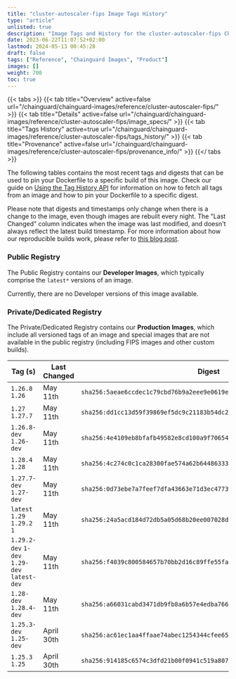 ```yaml
---
title: "cluster-autoscaler-fips Image Tags History"
type: "article"
unlisted: true
description: "Image Tags and History for the cluster-autoscaler-fips Chainguard Image"
date: 2023-06-22T11:07:52+02:00
lastmod: 2024-05-13 00:45:28
draft: false
tags: ["Reference", "Chainguard Images", "Product"]
images: []
weight: 700
toc: true
---
```


{{< tabs >}}
{{< tab title="Overview" active=false url="/chainguard/chainguard-images/reference/cluster-autoscaler-fips/" >}}
{{< tab title="Details" active=false url="/chainguard/chainguard-images/reference/cluster-autoscaler-fips/image_specs/" >}}
{{< tab title="Tags History" active=true url="/chainguard/chainguard-images/reference/cluster-autoscaler-fips/tags_history/" >}}
{{< tab title="Provenance" active=false url="/chainguard/chainguard-images/reference/cluster-autoscaler-fips/provenance_info/" >}}
{{</ tabs >}}

The following tables contains the most recent tags and digests that can be used to pin your Dockerfile to a specific build of this image. Check our guide on [Using the Tag History API](/chainguard/chainguard-images/using-the-tag-history-api/) for information on how to fetch all tags from an image and how to pin your Dockerfile to a specific digest.

Please note that digests and timestamps only change when there is a change to the image, even though images are rebuilt every night. The "Last Changed" column indicates when the image was last modified, and doesn't always reflect the latest build timestamp. For more information about how our reproducible builds work, please refer to [this blog post](https://www.chainguard.dev/unchained/reproducing-chainguards-reproducible-image-builds).

### Public Registry
The Public Registry contains our **Developer Images**, which typically comprise the `latest*` versions of an image.

Currently, there are no Developer versions of this image available.

### Private/Dedicated Registry
The Private/Dedicated Registry contains our **Production Images**, which include all versioned tags of an image and special images that are not available in the public registry (including FIPS images and other custom builds).

| Tag (s)                                       | Last Changed | Digest                                                                    |
|-----------------------------------------------|--------------|---------------------------------------------------------------------------|
|  `1.26.8` `1.26`                              | May 11th     | `sha256:5aeae6ccdec1c79cbd76b9a2eee9e0619ee383b7e60194b1bcd44fb24ff703ac` |
|  `1.27` `1.27.7`                              | May 11th     | `sha256:dd1cc13d59f39869ef5dc9c21183b54dc2f2cc1eed8dd18b611cdb8caad651ea` |
|  `1.26.8-dev` `1.26-dev`                      | May 11th     | `sha256:4e4109eb8bfafb49582e8cd100a9f70654a5a3c2ce90a2a4ddfd180f8edf4b76` |
|  `1.28.4` `1.28`                              | May 11th     | `sha256:4c274c0c1ca28300fae574a62b64486333123bed0c62e3a741a923824900a741` |
|  `1.27.7-dev` `1.27-dev`                      | May 11th     | `sha256:0d73ebe7a7feef7dfa43663e71d3ec4773808f04fa4a86d53870d8545fc29629` |
|  `latest` `1.29` `1.29.2` `1`                 | May 11th     | `sha256:24a5acd184d72db5a05d68b20ee007028dcb09242fb0f895702a04bd2d5d48c0` |
|  `1.29.2-dev` `1-dev` `1.29-dev` `latest-dev` | May 11th     | `sha256:f4039c800584657b70bb2d16c89ffe55fa2cfbb4f369d5de96b2fc334010b2b2` |
|  `1.28-dev` `1.28.4-dev`                      | May 11th     | `sha256:a66031cabd3471db9fb8a6b57e4edba7664757ca2bbc7b282ebe092be821ce59` |
|  `1.25.3-dev` `1.25-dev`                      | April 30th   | `sha256:ac61ec1aa4ffaae74abec1254344cfee659ca9cee6751b187266049bbeeabbef` |
|  `1.25.3` `1.25`                              | April 30th   | `sha256:914185c6574c3dfd21b00f0941c519a8074609bae2a23cd26e6ddc78da2edb21` |


